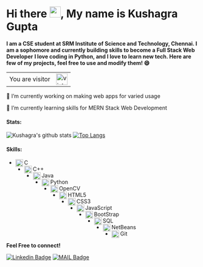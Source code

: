 # Hi there <img src="https://github.com/iamshubhamg/iamshubhamg/blob/master/Assests/Hi.gif" width="29px">, My name is Kushagra Gupta
**I am a CSE student at SRM Institute of Science and Technology, Chennai. I am a sophomore and currently building skills to become a Full Stack Web Developer**
**I love coding in Python, and I love to learn new tech. Here are few of my projects, feel free to use and modify them! 😄**

<table>
  <tr>
    <td>You are visitor</td>
    <td><img src="https://profile-counter.glitch.me/KG-1510/count.svg" alt="vistor count" height="30" /></td>
  </tr>
</table>

🔭 I’m currently working on making web apps for varied usage

🌱 I’m currently learning skills for MERN Stack Web Development 
 
 
 #### Stats:
 ![Kushagra's github stats](https://github-readme-stats.vercel.app/api?username=KG-1510&show_icons=true&theme=dark)     [![Top Langs](https://github-readme-stats.vercel.app/api/top-langs/?username=KG-1510&layout=compact&theme=dark)](https://github.com/anuraghazra/github-readme-stats)
 
 #### Skills:
 * <img align="left" alt="C" width="20px" src="https://cdn.iconscout.com/icon/free/png-64/c-programming-569564.png" /> C 
 * <img align="left" alt="C++" width="20px" src="https://sdtimes.com/wp-content/uploads/2018/03/cpppp.png" /> C++
 * <img align="left" alt="Java" width="20px" src="https://cdn.iconscout.com/icon/free/png-64/java-57-1174929.png" /> Java
 * <img align="left" alt="Python" width="20px" src="https://cdn.iconscout.com/icon/free/png-64/python-14-569257.png" /> Python
 * <img align="left" alt="OpenCV" width="20px" src="https://banner2.cleanpng.com/20180603/bch/kisspng-opencv-computer-vision-library-c-open-now-5b1390e4692f39.9683021615280089324309.jpg" /> OpenCV
 * <img align="left" alt="HTML5" width="20px" src="https://cdn.iconscout.com/icon/free/png-64/html5-2038876-1720089.png" /> HTML5
 * <img align="left" alt="CSS3" width="20px" src="https://cdn.iconscout.com/icon/free/png-64/css-37-226088.png" /> CSS3
 * <img align="left" alt="JavaScript" width="20px" src="https://cdn.iconscout.com/icon/free/png-64/javascript-1-225993.png" /> JavaScript
 * <img align="left" alt="BootStrap" width="20px" src="https://cdn.iconscout.com/icon/free/png-64/bootstrap-226077.png" /> BootStrap
 * <img align="left" alt="SQL" width="20px" src="https://cdn.iconscout.com/icon/free/png-64/mysql-12-556000.png" /> SQL
 * <img align="left" alt="NetBeans" width="20px" src="https://cdn.iconscout.com/icon/free/png-64/netbeans-458155.png" /> NetBeans
 * <img align="left" alt="Git" width="20px" src="https://cdn.iconscout.com/icon/free/png-64/social-226-96741.png" /> Git


**Feel Free to connect!**


[![Linkedin Badge](https://img.shields.io/badge/-LinkedIn-blue?style=flat-square&logo=Linkedin&logoColor=white&link=https://www.linkedin.com/in/kg1510/)](https://www.linkedin.com/in/kg1510/)
[![MAIL Badge](https://img.shields.io/badge/-Gmail-c14438?style=flat-square&logo=Gmail&logoColor=white&link=mailto:guptakushagra15.10@gmail.com)](mailto:guptakushagra15.10@gmail.com)
